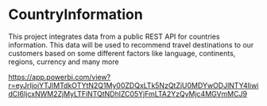 # CountryInformation
This project integrates data from a public REST API for countries information. This data will be used to recommend travel destinations to our customers based on some different factors like language, continents, regions, currency and many more

https://app.powerbi.com/view?r=eyJrIjoiYTJlMTdkOTYtN2Q1My00ZDQxLTk5NzQtZjU0MDYwODJlNTY4IiwidCI6IjcxNWM2ZjMyLTFiNTQtNDhlZC05YjFmLTA2YzQyMjc4MGVmMCJ9
